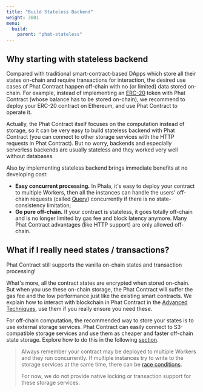 ```yaml
---
title: "Build Stateless Backend"
weight: 3001
menu:
  build:
    parent: "phat-stateless"
---
```


## Why starting with stateless backend

Compared with traditional smart-contract-based DApps which store all their states on-chain and require transactions for interaction, the desired use cases of Phat Contract happen off-chain with no (or limited) data stored on-chain. For example, instead of implementing an [ERC-20](https://ethereum.org/en/developers/docs/standards/tokens/erc-20/) token with Phat Contract (whose balance has to be stored on-chain), we recommend to deploy your ERC-20 contract on Ethereum, and use Phat Contract to operate it.

Actually, the Phat Contract itself focuses on the computation instead of storage, so it can be very easy to build stateless backend with Phat Contract (you can connect to other storage services with the HTTP requests in Phat Contract).
But no worry, backends and especially serverless backends are usually stateless and they worked very well without databases.

Also by implementing stateless backend brings immediate benefits at no developing cost:

- **Easy concurrent processing.** In Phala, it's easy to deploy your contract to multiple Workers, then all the instances can handle the users' off-chain requests (called [Query](/en-us/build/stateless/query-and-tx/#whats-query)) concurrently if there is no state-consistency limitation;
- **Go pure off-chain.** If your contract is stateless, it goes totally off-chain and is no longer limited by gas fee and block latency anymore. Many Phat Contract advantages (like HTTP support) are only allowed off-chain.


## What if I really need states / transactions?

Phat Contract still supports the vanilla on-chain states and transaction processing!

What's more, all the contract states are encrypted when stored on-chain. But when you use these on-chain storage, the Phat Contract will suffer the gas fee and the low performance just like the existing smart contracts.
We explain how to interact with blockchain in Phat Contract in the [Advanced Techniques](xxx), use them if you really ensure you need these.

For off-chain computation, the recommended way to store your states is to use external storage services. Phat Contract can easily connect to S3-compatible storage services and use them as cheaper and faster off-chain state storage. Explore how to do this in the following [section](/en-us/build/stateful/off-chain-state/).

> Always remember your contract may be deployed to multiple Workers and they run concurrently. If multiple instances try to write to the storage services at the same time, there can be [race conditions](https://ketanbhatt.com/db-concurrency-defects/).
>
> For now, we do not provide native locking or transaction support for these storage services.
